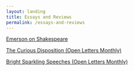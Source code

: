 ```yaml
---
layout: landing
title: Essays and Reviews
permalink: /essays-and-reviews
---
```


[Emerson on Shakespeare](/emerson-on-shakespeare.html)

[The Curious Disposition (Open Letters Monthly)](http://www.openlettersmonthly.com/the-curious-disposition/)

[Bright Sparkling Speeches (Open Letters Monthly)](http://www.openlettersmonthly.com/bright-sparkling-speeches/)